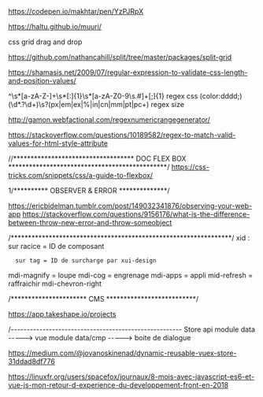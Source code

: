 https://codepen.io/makhtar/pen/YzPJRpX

https://haltu.github.io/muuri/

css grid drag and drop

https://github.com/nathancahill/split/tree/master/packages/split-grid


https://shamasis.net/2009/07/regular-expression-to-validate-css-length-and-position-values/


^\s*[a-zA-Z\-]+\s*[:]{1}\s*[a-zA-Z0-9\s.#]+[;]{1}  regex css  (color:dddd;)
(\d*\.?\d+)\s?(px|em|ex|%|in|cn|mm|pt|pc+)    regex size  

http://gamon.webfactional.com/regexnumericrangegenerator/



https://stackoverflow.com/questions/10189582/regex-to-match-valid-values-for-html-style-attribute




//*********************************** DOC FLEX BOX  **********************************************/ 
https://css-tricks.com/snippets/css/a-guide-to-flexbox/



1/********** OBSERVER & ERROR   **************/

https://ericbidelman.tumblr.com/post/149032341876/observing-your-web-app
https://stackoverflow.com/questions/9156176/what-is-the-difference-between-throw-new-error-and-throw-someobject


/****************************************************************/
xid : sur racice = ID de composant

      sur tag = ID de surcharge par xui-design




mdi-magnify = loupe
mdi-cog = engrenage
mdi-apps = appli
mid-refresh = raffraichir
mdi-chevron-right


/********************** CMS **************************/

https://app.takeshape.io/projects


/------------------------------------------------------
Store
      api
      module
            data              ----->  vue
      module
            data/cmp           -----> boite de dialogue 
            

https://medium.com/@jovanoskinenad/dynamic-reusable-vuex-store-31ddad8df776

https://linuxfr.org/users/spacefox/journaux/8-mois-avec-javascript-es6-et-vue-js-mon-retour-d-experience-du-developpement-front-en-2018


